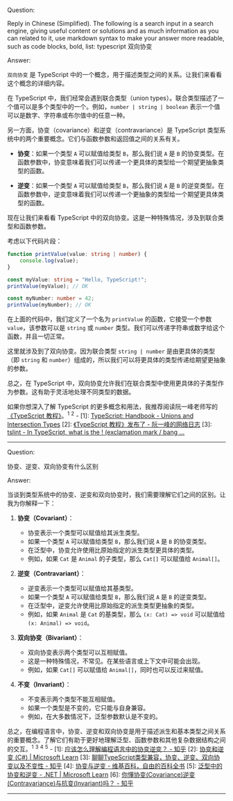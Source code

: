 Question:

Reply in Chinese (Simplified).
The following is a search input in a search engine, giving useful content or solutions and as much information as you can related to it, use markdown syntax to make your answer more readable, such as code blocks, bold, list:
typescript 双向协变

Answer:

`双向协变` 是 TypeScript 中的一个概念，用于描述类型之间的关系。让我们来看看这个概念的详细内容。

在 TypeScript 中，我们经常会遇到联合类型（union types）。联合类型描述了一个值可以是多个类型中的一个。例如，`number | string | boolean` 表示一个值可以是数字、字符串或布尔值中的任意一种。

另一方面，协变（covariance）和逆变（contravariance）是 TypeScript 类型系统中的两个重要概念。它们与函数参数和返回值之间的关系有关。

- **协变**：如果一个类型 `A` 可以赋值给类型 `B`，那么我们说 `A` 是 `B` 的协变类型。在函数参数中，协变意味着我们可以传递一个更具体的类型给一个期望更抽象类型的函数。

- **逆变**：如果一个类型 `A` 可以赋值给类型 `B`，那么我们说 `A` 是 `B` 的逆变类型。在函数参数中，逆变意味着我们可以传递一个更抽象的类型给一个期望更具体类型的函数。

现在让我们来看看 TypeScript 中的双向协变。这是一种特殊情况，涉及到联合类型和函数参数。

考虑以下代码片段：

```typescript
function printValue(value: string | number) {
    console.log(value);
}

const myValue: string = "Hello, TypeScript!";
printValue(myValue); // OK

const myNumber: number = 42;
printValue(myNumber); // OK
```

在上面的代码中，我们定义了一个名为 `printValue` 的函数，它接受一个参数 `value`，该参数可以是 `string` 或 `number` 类型。我们可以传递字符串或数字给这个函数，并且一切正常。

这里就涉及到了双向协变。因为联合类型 `string | number` 是由更具体的类型（即 `string` 和 `number`）组成的，所以我们可以将更具体的类型传递给期望更抽象的参数。

总之，在 TypeScript 中，双向协变允许我们在联合类型中使用更具体的子类型作为参数。这有助于灵活地处理不同类型的数据。

如果你想深入了解 TypeScript 的更多概念和用法，我推荐阅读阮一峰老师写的[《TypeScript 教程》](https://www.ruanyifeng.com/blog/2023/08/typescript-tutorial.html)。<sup>1</sup> <sup>2</sup>
\-
\[1]: [TypeScript: Handbook - Unions and Intersection Types](https://www.typescriptlang.org/docs/handbook/unions-and-intersections.html)
\[2]: [《TypeScript 教程》发布了 - 阮一峰的网络日志](https://www.ruanyifeng.com/blog/2023/08/typescript-tutorial.html)
\[3]: [tslint - In TypeScript, what is the ! (exclamation mark / bang ...](https://stackoverflow.com/questions/42273853/in-typescript-what-is-the-exclamation-mark-bang-operator-when-dereferenci)

<hr/>

Question:

协变、逆变、双向协变有什么区别

Answer:

当谈到类型系统中的协变、逆变和双向协变时，我们需要理解它们之间的区别。让我为你解释一下：

1. **协变（Covariant）**：
   - 协变表示一个类型可以赋值给其派生类型。
   - 如果一个类型 `A` 可以赋值给类型 `B`，那么我们说 `A` 是 `B` 的协变类型。
   - 在泛型中，协变允许使用比原始指定的派生类型更具体的类型。
   - 例如，如果 `Cat` 是 `Animal` 的子类型，那么 `Cat[]` 可以赋值给 `Animal[]`。

2. **逆变（Contravariant）**：
   - 逆变表示一个类型可以赋值给其基类型。
   - 如果一个类型 `A` 可以赋值给类型 `B`，那么我们说 `A` 是 `B` 的逆变类型。
   - 在泛型中，逆变允许使用比原始指定的派生类型更抽象的类型。
   - 例如，如果 `Animal` 是 `Cat` 的基类型，那么 `(x: Cat) => void` 可以赋值给 `(x: Animal) => void`。

3. **双向协变（Bivariant）**：
   - 双向协变表示两个类型可以互相赋值。
   - 这是一种特殊情况，不常见。在某些语言或上下文中可能会出现。
   - 例如，如果 `Cat[]` 可以赋值给 `Animal[]`，同时也可以反过来赋值。

4. **不变（Invariant）**：
   - 不变表示两个类型不能互相赋值。
   - 如果一个类型是不变的，它只能与自身兼容。
   - 例如，在大多数情况下，泛型参数默认是不变的。

总之，在编程语言中，协变、逆变和双向协变是用于描述派生和基本类型之间关系的重要概念。了解它们有助于更好地理解泛型、函数参数和其他复杂数据结构之间的交互。<sup>1</sup> <sup>3</sup> <sup>4</sup> <sup>5</sup>
\-
\[1]: [应该怎么理解编程语言中的协变逆变？ - 知乎](https://www.zhihu.com/question/38861374)
\[2]: [协变和逆变 (C#) | Microsoft Learn](https://learn.microsoft.com/zh-cn/dotnet/csharp/programming-guide/concepts/covariance-contravariance/)
\[3]: [聊聊TypeScript类型兼容，协变、逆变、双向协变以及不变性 - 知乎](https://zhuanlan.zhihu.com/p/143054881)
\[4]: [协变与逆变 - 维基百科，自由的百科全书](https://zh.wikipedia.org/wiki/%E5%8D%8F%E5%8F%98%E4%B8%8E%E9%80%86%E5%8F%98)
\[5]: [泛型中的协变和逆变 - .NET | Microsoft Learn](https://learn.microsoft.com/zh-cn/dotnet/standard/generics/covariance-and-contravariance)
\[6]: [你懂协变(Covariance)逆变(Contravariance)与抗变(Invariant)吗？ - 知乎](https://zhuanlan.zhihu.com/p/268523581)

<hr/>

